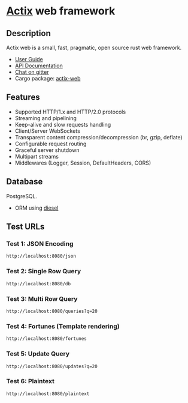 # [Actix](https://actix.rs) web framework

## Description

Actix web is a small, fast, pragmatic, open source rust web framework.

* [User Guide](https://actix.rs/book/actix-web/)
* [API Documentation](https://docs.rs/actix-web/)
* [Chat on gitter](https://gitter.im/actix/actix)
* Cargo package: [actix-web](https://crates.io/crates/actix-web)

## Features

* Supported HTTP/1.x and HTTP/2.0 protocols
* Streaming and pipelining
* Keep-alive and slow requests handling
* Client/Server WebSockets
* Transparent content compression/decompression (br, gzip, deflate)
* Configurable request routing
* Graceful server shutdown
* Multipart streams
* Middlewares (Logger, Session, DefaultHeaders, CORS)

## Database

PostgreSQL.

* ORM using [diesel](http://diesel.rs)

## Test URLs

### Test 1: JSON Encoding 

    http://localhost:8080/json

### Test 2: Single Row Query

    http://localhost:8080/db

### Test 3: Multi Row Query 

    http://localhost:8080/queries?q=20

### Test 4: Fortunes (Template rendering)

    http://localhost:8080/fortunes

### Test 5: Update Query

    http://localhost:8080/updates?q=20

### Test 6: Plaintext

    http://localhost:8080/plaintext
